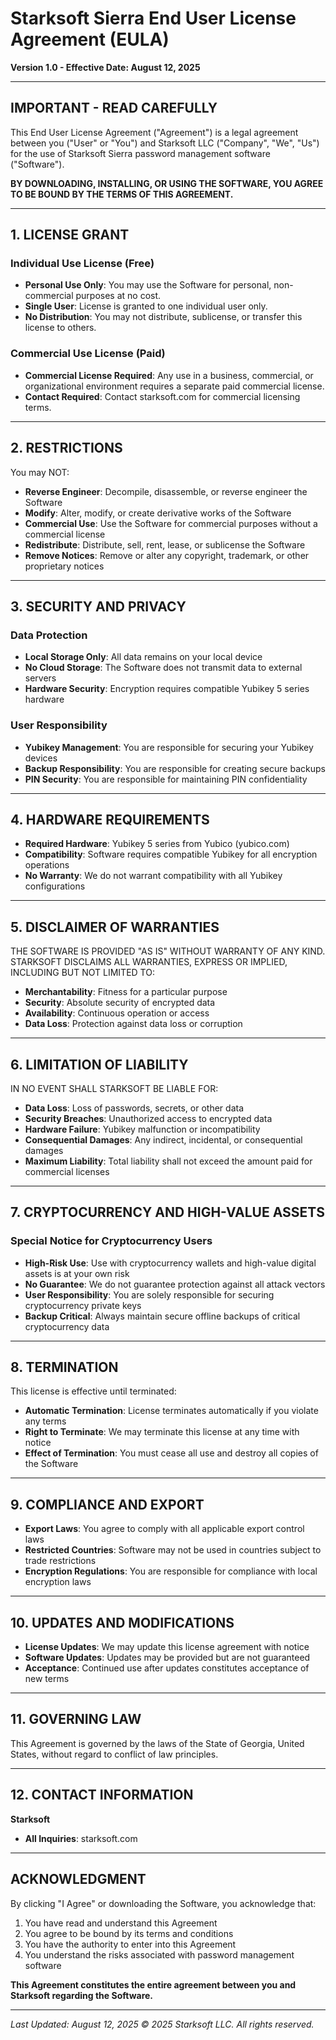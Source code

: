 # Starksoft Sierra End User License Agreement (EULA)

**Version 1.0 - Effective Date: August 12, 2025**

---

## IMPORTANT - READ CAREFULLY

This End User License Agreement ("Agreement") is a legal agreement between you ("User" or "You") and Starksoft LLC ("Company", "We", "Us") for the use of Starksoft Sierra password management software ("Software").

**BY DOWNLOADING, INSTALLING, OR USING THE SOFTWARE, YOU AGREE TO BE BOUND BY THE TERMS OF THIS AGREEMENT.**

---

## 1. LICENSE GRANT

### Individual Use License (Free)
- **Personal Use Only**: You may use the Software for personal, non-commercial purposes at no cost.
- **Single User**: License is granted to one individual user only.
- **No Distribution**: You may not distribute, sublicense, or transfer this license to others.

### Commercial Use License (Paid)
- **Commercial License Required**: Any use in a business, commercial, or organizational environment requires a separate paid commercial license.
- **Contact Required**: Contact starksoft.com for commercial licensing terms.

---

## 2. RESTRICTIONS

You may NOT:
- **Reverse Engineer**: Decompile, disassemble, or reverse engineer the Software
- **Modify**: Alter, modify, or create derivative works of the Software
- **Commercial Use**: Use the Software for commercial purposes without a commercial license
- **Redistribute**: Distribute, sell, rent, lease, or sublicense the Software
- **Remove Notices**: Remove or alter any copyright, trademark, or other proprietary notices

---

## 3. SECURITY AND PRIVACY

### Data Protection
- **Local Storage Only**: All data remains on your local device
- **No Cloud Storage**: The Software does not transmit data to external servers
- **Hardware Security**: Encryption requires compatible Yubikey 5 series hardware

### User Responsibility
- **Yubikey Management**: You are responsible for securing your Yubikey devices
- **Backup Responsibility**: You are responsible for creating secure backups
- **PIN Security**: You are responsible for maintaining PIN confidentiality

---

## 4. HARDWARE REQUIREMENTS

- **Required Hardware**: Yubikey 5 series from Yubico (yubico.com)
- **Compatibility**: Software requires compatible Yubikey for all encryption operations
- **No Warranty**: We do not warrant compatibility with all Yubikey configurations

---

## 5. DISCLAIMER OF WARRANTIES

THE SOFTWARE IS PROVIDED "AS IS" WITHOUT WARRANTY OF ANY KIND. STARKSOFT DISCLAIMS ALL WARRANTIES, EXPRESS OR IMPLIED, INCLUDING BUT NOT LIMITED TO:

- **Merchantability**: Fitness for a particular purpose
- **Security**: Absolute security of encrypted data
- **Availability**: Continuous operation or access
- **Data Loss**: Protection against data loss or corruption

---

## 6. LIMITATION OF LIABILITY

IN NO EVENT SHALL STARKSOFT BE LIABLE FOR:
- **Data Loss**: Loss of passwords, secrets, or other data
- **Security Breaches**: Unauthorized access to encrypted data
- **Hardware Failure**: Yubikey malfunction or incompatibility
- **Consequential Damages**: Any indirect, incidental, or consequential damages
- **Maximum Liability**: Total liability shall not exceed the amount paid for commercial licenses

---

## 7. CRYPTOCURRENCY AND HIGH-VALUE ASSETS

### Special Notice for Cryptocurrency Users
- **High-Risk Use**: Use with cryptocurrency wallets and high-value digital assets is at your own risk
- **No Guarantee**: We do not guarantee protection against all attack vectors
- **User Responsibility**: You are solely responsible for securing cryptocurrency private keys
- **Backup Critical**: Always maintain secure offline backups of critical cryptocurrency data

---

## 8. TERMINATION

This license is effective until terminated:
- **Automatic Termination**: License terminates automatically if you violate any terms
- **Right to Terminate**: We may terminate this license at any time with notice
- **Effect of Termination**: You must cease all use and destroy all copies of the Software

---

## 9. COMPLIANCE AND EXPORT

- **Export Laws**: You agree to comply with all applicable export control laws
- **Restricted Countries**: Software may not be used in countries subject to trade restrictions
- **Encryption Regulations**: You are responsible for compliance with local encryption laws

---

## 10. UPDATES AND MODIFICATIONS

- **License Updates**: We may update this license agreement with notice
- **Software Updates**: Updates may be provided but are not guaranteed
- **Acceptance**: Continued use after updates constitutes acceptance of new terms

---

## 11. GOVERNING LAW

This Agreement is governed by the laws of the State of Georgia, United States, without regard to conflict of law principles.

---

## 12. CONTACT INFORMATION

**Starksoft**
- **All Inquiries**: starksoft.com

---

## ACKNOWLEDGMENT

By clicking "I Agree" or downloading the Software, you acknowledge that:
1. You have read and understand this Agreement
2. You agree to be bound by its terms and conditions
3. You have the authority to enter into this Agreement
4. You understand the risks associated with password management software

**This Agreement constitutes the entire agreement between you and Starksoft regarding the Software.**

---

*Last Updated: August 12, 2025*
*© 2025 Starksoft LLC. All rights reserved.*
